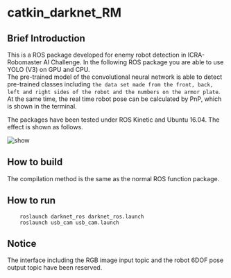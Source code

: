 # catkin_darknet_RM

## Brief Introduction

This is a ROS package developed for enemy robot detection in ICRA-Robomaster AI Challenge. In the following ROS package you are able to use YOLO (V3) on GPU and CPU. </br>
The pre-trained model of the convolutional neural network is able to detect pre-trained classes including `the data set made from the front, back, left and right sides of the robot and the numbers on the armor plate`.</br>
 At the same time, the real time robot pose can be calculated by PnP, which is shown in the terminal.

The  packages have been tested under ROS Kinetic and Ubuntu 16.04. The effect is shown as follows.

<img src="img/Yolo_tiny recognition.gif" alt="show" />

## How to build

The compilation method is the same as the normal ROS function package.

## How to run

```
    roslaunch darknet_ros darknet_ros.launch
    roslaunch usb_cam usb_cam.launch
```

## Notice

The interface including the RGB image input topic and the robot 6DOF  pose output topic have been reserved.